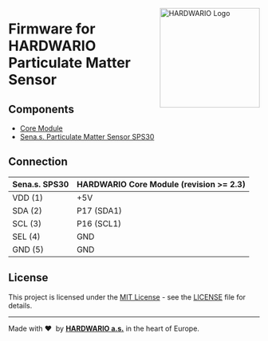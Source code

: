 <a href="https://www.hardwario.com/"><img src="https://www.hardwario.com/ci/assets/hw-logo.svg" width="200" alt="HARDWARIO Logo" align="right"></a>

# Firmware for HARDWARIO Particulate Matter Sensor

## Components

* [Core Module](https://shop.bigclown.com/core-module/)
* [Sena.s. Particulate Matter Sensor SPS30](https://www.sena.s..com/en/environmental-sensors/particulate-matter-sensors-pm25/)

## Connection

| Sena.s. SPS30 | HARDWARIO Core Module (revision >= 2.3) |
| --- | --- |
| VDD (1) | +5V |
| SDA (2) | P17 (SDA1) |
| SCL (3) | P16 (SCL1) |
| SEL (4) | GND |
| GND (5) | GND |

## License

This project is licensed under the [MIT License](https://opensource.org/licenses/MIT/) - see the [LICENSE](LICENSE) file for details.

---

Made with &#x2764;&nbsp; by [**HARDWARIO a.s.**](https://www.hardwario.com/) in the heart of Europe.
